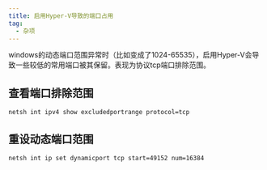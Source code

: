 ```yaml
---
title: 启用Hyper-V导致的端口占用
tag:
  - 杂项
---
```


windows的动态端口范围异常时（比如变成了1024-65535），启用Hyper-V会导致一些较低的常用端口被其保留。表现为协议tcp端口排除范围。

<!--more-->

## 查看端口排除范围

` netsh int ipv4 show excludedportrange protocol=tcp `

## 重设动态端口范围

`netsh int ip set dynamicport tcp start=49152 num=16384`

